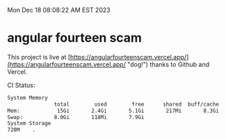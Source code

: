 Mon Dec 18 08:08:22 AM EST 2023

# angular fourteen scam


This project is live at [https://angularfourteenscam.vercel.app/](https://angularfourteenscam.vercel.app/ "dog!") thanks to Github and Vercel.

CI Status: 

```bash
System Memory
               total        used        free      shared  buff/cache   available
Mem:            15Gi       2.4Gi       5.1Gi       217Mi       8.3Gi        12Gi
Swap:          8.0Gi       118Mi       7.9Gi
System Storage
720M	.
```

